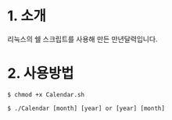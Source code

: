 # 1. 소개
리눅스의 쉘 스크립트를 사용해 만든 만년달력입니다.

# 2. 사용방법
<code>$ chmod +x Calendar.sh</code>

```$ ./Calendar [month] [year] or [year] [month]```
